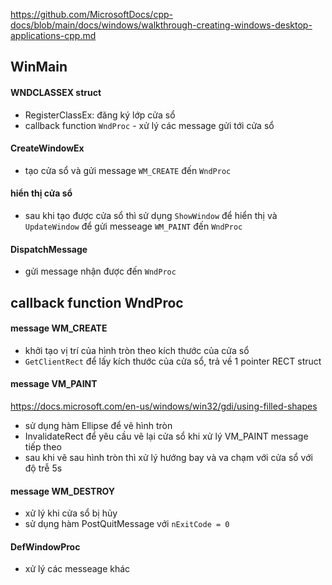 https://github.com/MicrosoftDocs/cpp-docs/blob/main/docs/windows/walkthrough-creating-windows-desktop-applications-cpp.md

## WinMain 
#### WNDCLASSEX struct 
- RegisterClassEx: đăng ký lớp cửa sổ 
- callback function `WndProc` - xử lý các message gửi tới cửa sổ   

#### CreateWindowEx
- tạo cửa sổ và gửi message `WM_CREATE` đến `WndProc`

#### hiển thị cửa sổ 
- sau khi tạo được cửa sổ thì sử dụng `ShowWindow` để hiển thị và `UpdateWindow` để gửi messeage `WM_PAINT` đến `WndProc`

#### DispatchMessage
- gửi message nhận được đến `WndProc`


## callback function WndProc
#### message WM_CREATE
- khởi tạo vị trí của hình tròn theo kích thước của cửa sổ 
- `GetClientRect` để lấy kích thước của cửa sổ, trả về 1 pointer RECT struct
#### message VM_PAINT 
https://docs.microsoft.com/en-us/windows/win32/gdi/using-filled-shapes
- sử dụng hàm Ellipse để vẽ hình tròn
- InvalidateRect để yêu cầu vẽ lại cửa sổ khi xử lý VM_PAINT message tiếp theo 
- sau khi vẽ sau hình tròn thì xử lý hướng bay và va chạm với cửa sổ với độ trễ 5s 
#### message WM_DESTROY
- xử lý khi cửa sổ bị hủy 
- sử dụng hàm PostQuitMessage với `nExitCode = 0`
#### DefWindowProc 
- xử lý các messeage khác 
